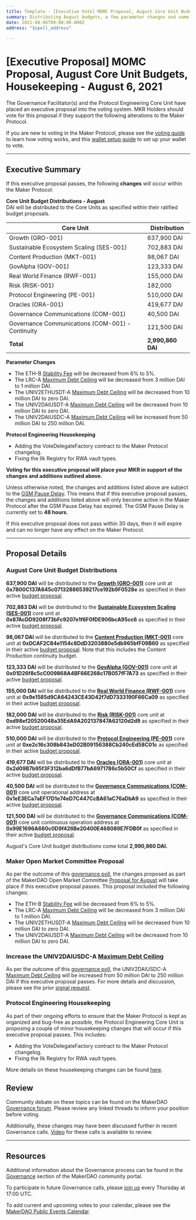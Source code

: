 ```yaml
---
title: Template - [Executive Vote] MOMC Proposal, August Core Unit Budgets, Housekeeping - August 6, 2021
summary: Distributing August budgets, a few parameter changes and some technical housekeeping.
date: 2021-08-06T00:00:00.000Z
address: "$spell_address"

---
```

# [Executive Proposal] MOMC Proposal, August Core Unit Budgets, Housekeeping - August 6, 2021

The Governance Facilitator(s) and the Protocol Engineering Core Unit have placed an executive proposal into the voting system. MKR Holders should vote for this proposal if they support the following alterations to the Maker Protocol.

If you are new to voting in the Maker Protocol, please see the [voting guide](https://community-development.makerdao.com/en/learn/governance/how-voting-works/) to learn how voting works, and this [wallet setup guide](https://community-development.makerdao.com/en/learn/governance/voting-setup/) to set up your wallet to vote.

---

## Executive Summary

If this executive proposal passes, the following **changes** will occur within the Maker Protocol:

**Core Unit Budget Distributions - August**  
DAI will be distributed to the Core Units as specified within their ratified budget proposals.

| Core Unit | Distribution |
|-|-|
| Growth (GRO-001) | 637,900 DAI|
| Sustainable Ecosystem Scaling (SES-001) | 702,883 DAI|
| Content Production (MKT-001) | 98,067 DAI|
| GovAlpha (GOV-001) | 123,333 DAI|
| Real World Finance (RWF-001) | 155,000 DAI|
| Risk (RISK-001) | 182,000 |
| Protocol Engineering (PE-001) | 510,000 DAI|
| Oracles (ORA-001) | 419,677 DAI|
| Governance Communications (COM-001) | 40,500 DAI|
| Governance Communications (COM-001) - Continuity | 121,500 DAI |
| **Total** | **2,990,860 DAI** |


**Parameter Changes**
* The ETH-B [Stability Fee](https://makerdao.world/en/learn/governance/param-stability-fee) will be decreased from 6% to 5%.
* The LRC-A [Maximum Debt Ceiling](https://makerdao.world/en/learn/governance/module-dciam) will be decreased from 3 million DAI to 1 million DAI.
* The UNIV2ETHUSDT-A [Maximum Debt Ceiling](https://makerdao.world/en/learn/governance/module-dciam) will be decreased from 10 million DAI to zero DAI.
* The UNIV2DAIUSDT-A [Maximum Debt Ceiling](https://makerdao.world/en/learn/governance/module-dciam) will be decreased from 10 million DAI to zero DAI.
* The UNIV2DAIUSDC-A [Maximum Debt Ceiling](https://makerdao.world/en/learn/governance/module-dciam) will be increased from 50 million DAI to 250 million DAI.

**Protocol Engineering Housekeeping**
* Adding the VoteDelegateFactory contract to the Maker Protocol changelog.
* Fixing the Ilk Registry for RWA vault types.

**Voting for this executive proposal will place your MKR in support of the changes and additions outlined above.**

Unless otherwise noted, the changes and additions listed above are subject to the [GSM Pause Delay](https://community-development.makerdao.com/en/learn/governance/param-gsm-pause-delay). This means that if this executive proposal passes, the changes and additions listed above will only become active in the Maker Protocol after the GSM Pause Delay has expired. The GSM Pause Delay is currently set to **48 hours**.

If this executive proposal does not pass within 30 days, then it will expire and can no longer have any effect on the Maker Protocol.

---

## Proposal Details

### August Core Unit Budget Distributions

**637,900 DAI** will be distributed to the **[Growth (GRO-001)](https://mips.makerdao.com/mips/details/MIP39c2SP4)** core unit at **0x7800C137A645c07132886539217ce192b9F0528e** as specified in their active [budget proposal](https://mips.makerdao.com/mips/details/MIP40c3SP19).

**702,883 DAI** will be distributed to the **[Sustainable Ecosystem Scaling (SES-001)](https://mips.makerdao.com/mips/details/MIP39c2SP10)** core unit at **0x87AcDD9208f73bFc9207e1f6F0fDE906bcA95cc6** as specified in their active [budget proposal](https://mips.makerdao.com/mips/details/MIP40c3SP10).

**98,067 DAI** will be distributed to the **[Content Production (MKT-001)](https://mips.makerdao.com/mips/details/MIP39c2SP5)** core unit at **0xDCAF2C84e1154c8DdD3203880e5db965bfF09B60** as specified in their active [budget proposal](https://mips.makerdao.com/mips/details/MIP40c3SP21). Note that this includes the Content Production continuity budget.

**123,333 DAI** will be distributed to the **[GovAlpha (GOV-001)](https://mips.makerdao.com/mips/details/MIP39c2SP3)** core unit at **0x01D26f8c5cC009868A4BF66E268c17B057fF7A73** as specified in their active [budget proposal](https://mips.makerdao.com/mips/details/MIP40c3SP11).

**155,000 DAI** will be distributed to the **[Real World Finance (RWF-001)](https://mips.makerdao.com/mips/details/MIP39c2SP1)** core unit at **0x9e1585d9CA64243CE43D42f7dD7333190F66Ca09** as specified in their active [budget proposal](https://mips.makerdao.com/mips/details/MIP40c3SP12).

**182,000 DAI** will be distributed to the **[Risk (RISK-001)](https://mips.makerdao.com/mips/details/MIP39c2SP2)** core unit at **0xd98ef20520048a35EdA9A202137847A62120d2d9** as specified in their active [budget proposal](https://mips.makerdao.com/mips/details/MIP40c3SP13).

**510,000 DAI** will be distributed to the **[Protocol Engineering (PE-001)](https://mips.makerdao.com/mips/details/MIP39c2SP7)** core unit at **0xe2c16c308b843eD02B09156388Cb240cEd58C01c** as specified in their active [budget proposal](https://mips.makerdao.com/mips/details/MIP40c3SP7).

**419,677 DAI** will be distributed to the **[Oracles (ORA-001)](https://mips.makerdao.com/mips/details/MIP39c2SP13)** core unit at **0x2d09B7b95f3F312ba6dDfB77bA6971786c5b50Cf** as specified in their active [budget proposal](https://mips.makerdao.com/mips/details/MIP40c3SP15).

**40,500 DAI** will be distributed to the **[Governance Communications (COM-001)](https://mips.makerdao.com/mips/details/MIP39c2SP8)** core unit operational address at **0x1eE3ECa7aEF17D1e74eD7C447CcBA61aC76aDbA9** as specified in their active [budget proposal](https://mips.makerdao.com/mips/details/MIP40c3SP8).

**121,500 DAI** will be distributed to the **[Governance Communications (COM-001)](https://mips.makerdao.com/mips/details/MIP39c2SP8)** core unit continuous operation address at **0x99E1696A680c0D9f426Be20400E468089E7FDB0f** as specified in their active [budget proposal](https://mips.makerdao.com/mips/details/MIP40c3SP8).

August's Core Unit budget distributions come total **2,990,860 DAI.**

### Maker Open Market Committee Proposal

As per the outcome of this [governance poll](https://vote.makerdao.com/polling/QmVG38FK?network=mainnet#poll-detail), the changes proposed as part of the MakerDAO Open Market Committee [Proposal for August](https://forum.makerdao.com/t/parameter-changes-proposal-ppg-omc-001-29-july-2021/9584) will take place if this executive proposal passes. This proposal included the following changes:
* The ETH-B [Stability Fee](https://makerdao.world/en/learn/governance/param-stability-fee) will be decreased from 6% to 5%.
* The LRC-A [Maximum Debt Ceiling](https://makerdao.world/en/learn/governance/module-dciam) will be decreased from 3 million DAI to 1 million DAI.
* The UNIV2ETHUSDT-A [Maximum Debt Ceiling](https://makerdao.world/en/learn/governance/module-dciam) will be decreased from 10 million DAI to zero DAI.
* The UNIV2DAIUSDT-A [Maximum Debt Ceiling](https://makerdao.world/en/learn/governance/module-dciam) will be decreased from 10 million DAI to zero DAI.

### Increase the UNIV2DAIUSDC-A [Maximum Debt Ceiling](https://makerdao.world/en/learn/governance/module-dciam)

As per the outcome of this [governance poll](https://vote.makerdao.com/polling/QmRAuMND?network=mainnet#poll-detail), the UNIV2DAIUSDC-A [Maximum Debt Ceiling](https://makerdao.world/en/learn/governance/module-dciam) will be increased from 50 million DAI to 250 million DAI if this executive proposal passes. For more details and discussion, please see the prior [signal request](https://forum.makerdao.com/t/signal-request-adjust-univ2daiusdc-a-dc-iam-line/9481). 

### Protocol Engineering Housekeeping

As part of their ongoing efforts to ensure that the Maker Protocol is kept as organized and bug-free as possible, the Protocol Engineering Core Unit is proposing a couple of minor housekeeping changes that will occur if this executive proposal passes. This includes:
* Adding the VoteDelegateFactory contract to the Maker Protocol changelog.
* Fixing the Ilk Registry for RWA vault types.

More details on these housekeeping changes can be found [here](https://forum.makerdao.com/t/protocol-engineering-housekeeping-tasks-6th-august-2021/9712).

## Review

Community debate on these topics can be found on the MakerDAO [Governance forum](https://forum.makerdao.com/). Please review any linked threads to inform your position before voting.

Additionally, these changes may have been discussed further in recent Governance calls. [Video](https://www.youtube.com/playlist?list=PLLzkWCj8ywWNq5-90-Id6VPSsrk4OWVan) for these calls is available to review.

---

## Resources

Additional information about the Governance process can be found in the [Governance](https://community-development.makerdao.com/en/learn/governance) section of the MakerDAO community portal.

To participate in future Governance calls, please [join us](https://github.com/makerdao/community/tree/master/governance/governance-and-risk-meetings) every Thursday at 17:00 UTC.

To add current and upcoming votes to your calendar, please see the [MakerDAO Public Events Calendar](https://calendar.google.com/calendar/embed?src=makerdao.com_3efhm2ghipksegl009ktniomdk%40group.calendar.google.com&ctz=UTC&mode=week&showCalendars=0&showPrint=0).
